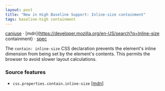```yaml
---
layout: post
title: "New in High Baseline Support: Inline-size containment"
tags: baseline-high containment
---
```


[caniuse](https://caniuse.com/?search=contain-inline-size) · [mdn](https://developer.mozilla.org/en-US/search?q=Inline-size containment) · [spec](https://drafts.csswg.org/css-contain-3/#containment-inline-size)

The `contain: inline-size` CSS declaration prevents the element's inline dimension from being set by the element's contents. This permits the browser to avoid slower layout calculations.

### Source features

- ``css.properties.contain.inline-size`` [[mdn]](https://developer.mozilla.org/en-US/search?q=css.properties.contain.inline-size)

